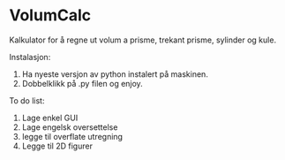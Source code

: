 VolumCalc
=========

Kalkulator for å regne ut volum a prisme, trekant prisme, sylinder og kule.

Instalasjon:
  1.  Ha nyeste versjon av python instalert på maskinen.
  2.  Dobbelklikk på .py filen og enjoy.


To do list:
  1.  Lage enkel GUI
  2.  Lage engelsk oversettelse
  3.  legge til overflate utregning
  4.  Legge til 2D figurer
